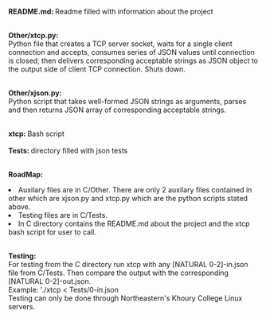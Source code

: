 <strong>README.md: </strong> Readme filled with information about the project</br></br>

<strong> Other/xtcp.py: </strong></br> 
Python file that creates a TCP server socket, waits for a single client connection and accepts, consumes series of JSON values until
connection is closed, then delivers corresponding acceptable strings as JSON object to the output side of client
TCP connection. Shuts down.</br></br>

<strong> Other/xjson.py: </strong></br> 
Python script that takes well-formed JSON strings as arguments, parses and then returns JSON array of corresponding acceptable strings.</br></br>

<strong>xtcp: </strong> Bash script</br></br>
<strong> Tests: </strong> directory filled with json tests </br></br>

<strong> RoadMap: </strong></br>
<li>Auxilary files are in C/Other. There are only 2 auxilary files contained in other which are xjson.py and xtcp.py which are the python scripts stated above.</li>
<li>Testing files are in C/Tests.</li>
<li>In C directory contains the README.md about the project and the xtcp bash script for user to call.</li></br>

<strong>Testing:</strong></br>
For testing from the C directory run xtcp with any [NATURAL 0-2]-in.json file from C/Tests. Then compare the output with the corresponding [NATURAL 0-2]-out.json.</br>
Example: './xtcp < Tests/0-in.json </br>
Testing can only be done through Northeastern's Khoury College Linux servers.
